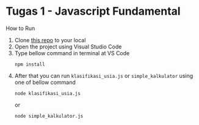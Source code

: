 # Tugas 1 - Javascript Fundamental

How to Run

 1. Clone [this repo](https://github.com/hanifrazin/cao-js-fundamental) to your local
 2. Open the project using Visual Studio Code
 3. Type bellow command in terminal at VS Code
	 ```
     npm install
     ```
 4. After that you can run `klasifikasi_usia.js` or `simple_kalkulator` using one of bellow command
	 ```
     node klasifikasi_usia.js
     ```
     or
	 ```
     node simple_kalkulator.js
     ```